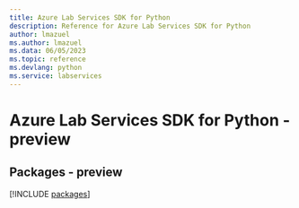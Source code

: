 ```yaml
---
title: Azure Lab Services SDK for Python
description: Reference for Azure Lab Services SDK for Python
author: lmazuel
ms.author: lmazuel
ms.data: 06/05/2023
ms.topic: reference
ms.devlang: python
ms.service: labservices
---
```

# Azure Lab Services SDK for Python - preview
## Packages - preview
[!INCLUDE [packages](lab-services-index.md)]